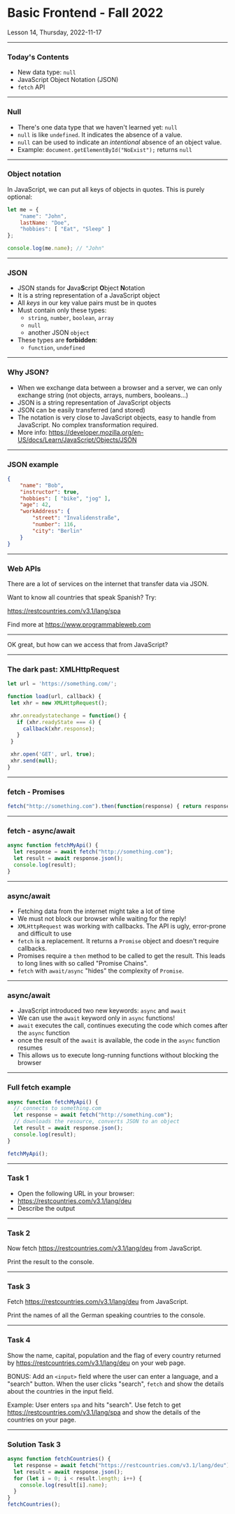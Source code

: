 <!-- .slide: id="lesson14" -->

# Basic Frontend - Fall 2022

Lesson 14, Thursday, 2022-11-17

---

### Today's Contents

* New data type: `null`
* JavaScript Object Notation (JSON)
* `fetch` API

---

### Null

* There's one data type that we haven't learned yet: `null`
* `null` is like `undefined`. It indicates the absence of a value.
* `null` can be used to indicate an *intentional* absence of an object value.
* Example: `document.getElementById("NoExist");` returns `null`

---

### Object notation

In JavaScript, we can put all keys of objects in quotes. This is purely optional:

```js
let me = {
    "name": "John",
    lastName: "Doe",
    "hobbies": [ "Eat", "Sleep" ]
};

console.log(me.name); // "John"
```

---

### JSON

* JSON stands for **J**ava**S**cript **O**bject **N**otation
* It is a string representation of a JavaScript object
* All *keys* in our key value pairs must be in quotes
* Must contain only these types:
   * `string`, `number`, `boolean`, `array`
   * `null`
   * another JSON `object`
* These types are **forbidden**:
   * `function`, `undefined`

---

### Why JSON?

* When we exchange data between a browser and a server, we can only exchange string (not objects, arrays, numbers, booleans...)
* JSON is a string representation of JavaScript objects
* JSON can be easily transferred (and stored)
* The notation is very close to JavaScript objects, easy to handle from JavaScript. No complex transformation required.
* More info: https://developer.mozilla.org/en-US/docs/Learn/JavaScript/Objects/JSON

---

### JSON example

```json
{
    "name": "Bob",
    "instructor": true,
    "hobbies": [ "bike", "jog" ],
    "age": 42,
    "workAddress": {
        "street": "Invalidenstraße",
        "number": 116,
        "city": "Berlin"
    }
}
```

---

### Web APIs

There are a lot of services on the internet that transfer data via JSON.

Want to know all countries that speak Spanish? Try:

https://restcountries.com/v3.1/lang/spa

Find more at https://www.programmableweb.com

---

OK great, but how can we access that from JavaScript?

---

### The dark past: XMLHttpRequest

```js
let url = 'https://something.com/';

function load(url, callback) {
 let xhr = new XMLHttpRequest();

 xhr.onreadystatechange = function() {
   if (xhr.readyState === 4) {
     callback(xhr.response);
   }
 }

 xhr.open('GET', url, true);
 xhr.send(null);
}
```

---

### fetch - Promises

```js
fetch("http://something.com").then(function(response) { return response.json(); }).then(function(json) { console.log("got json: " + json); });
```

---

### fetch - async/await

```js
async function fetchMyApi() {
  let response = await fetch("http://something.com");
  let result = await response.json();
  console.log(result);
}
```

---

### async/await

* Fetching data from the internet might take a lot of time
* We must not block our browser while waiting for the reply!
* `XMLHttpRequest` was working with callbacks. The API is ugly, error-prone and difficult to use
* `fetch` is a replacement. It returns a `Promise` object and doesn't require callbacks.
* Promises require a `then` method to be called to get the result. This leads to long lines with so called "Promise Chains".
* `fetch` with `await/async` "hides" the complexity of `Promise`.

<!-- .slide: style="font-size:80%" -->

---

### async/await

* JavaScript introduced two new keywords: `async` and `await`
* We can use the `await` keyword only in `async` functions!
* `await` executes the call, continues executing the code which comes after the `async` function
* once the result of the `await` is available, the code in the `async` function resumes
* This allows us to execute long-running functions without blocking the browser

---

### Full fetch example

```js
async function fetchMyApi() {
  // connects to something.com
  let response = await fetch("http://something.com");
  // downloads the resource, converts JSON to an object
  let result = await response.json();
  console.log(result);
}

fetchMyApi();
```

---

### Task 1

* Open the following URL in your browser:
* https://restcountries.com/v3.1/lang/deu
* Describe the output

---

### Task 2

Now fetch https://restcountries.com/v3.1/lang/deu from JavaScript.

Print the result to the console.

---

### Task 3

Fetch https://restcountries.com/v3.1/lang/deu from JavaScript.

Print the names of all the German speaking countries to the console.

---

### Task 4

Show the name, capital, population and the flag of every country returned by https://restcountries.com/v3.1/lang/deu on your web page.

BONUS: Add an `<input>` field where the user can enter a language, and a "search" button. When the user clicks "search", `fetch` and show the details about the countries in the input field.

Example: User enters `spa` and hits "search". Use fetch to get https://restcountries.com/v3.1/lang/spa and show the details of the countries on your page.

---

### Solution Task 3

```js
async function fetchCountries() {
  let response = await fetch("https://restcountries.com/v3.1/lang/deu");
  let result = await response.json();
  for (let i = 0; i < result.length; i++) {
    console.log(result[i].name);
  }
}
fetchCountries();
```
